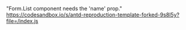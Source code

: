 "Form.List component needs the 'name' prop." <https://codesandbox.io/s/antd-reproduction-template-forked-9s8l5y?file=/index.js>
